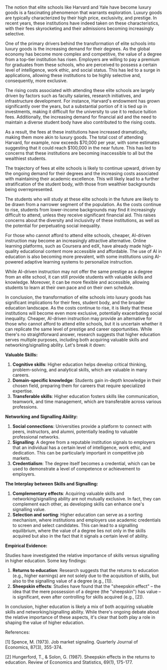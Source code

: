 The notion that elite schools like Harvard and Yale have become luxury goods is a fascinating phenomenon that warrants exploration. Luxury goods are typically characterized by their high price, exclusivity, and prestige. In recent years, these institutions have indeed taken on these characteristics, with their fees skyrocketing and their admissions becoming increasingly selective.

One of the primary drivers behind the transformation of elite schools into luxury goods is the increasing demand for their degrees. As the global economy has become more complex and competitive, the value of a degree from a top-tier institution has risen. Employers are willing to pay a premium for graduates from these schools, who are perceived to possess a certain level of intelligence, work ethic, and social status. This has led to a surge in applications, allowing these institutions to be highly selective and, consequently, more exclusive.

The rising costs associated with attending these elite schools are largely driven by factors such as faculty salaries, research initiatives, and infrastructure development. For instance, Harvard's endowment has grown significantly over the years, but a substantial portion of it is tied up in investments, making it difficult for the university to use it to reduce tuition fees. Additionally, the increasing demand for financial aid and the need to maintain a diverse student body have also contributed to the rising costs.

As a result, the fees at these institutions have increased dramatically, making them more akin to luxury goods. The total cost of attending Harvard, for example, now exceeds $70,000 per year, with some estimates suggesting that it could reach $100,000 in the near future. This has led to concerns that these institutions are becoming inaccessible to all but the wealthiest students.

The trajectory of fees at elite schools is likely to continue upward, driven by the ongoing demand for their degrees and the increasing costs associated with maintaining their academic excellence. This will likely lead to a further stratification of the student body, with those from wealthier backgrounds being overrepresented.

The students who will study at these elite schools in the future are likely to be drawn from a narrower segment of the population. As the costs continue to rise, students from lower-income backgrounds may find it increasingly difficult to attend, unless they receive significant financial aid. This raises concerns about the diversity and inclusivity of these institutions, as well as the potential for perpetuating social inequality.

For those who cannot afford to attend elite schools, cheaper, AI-driven instruction may become an increasingly attractive alternative. Online learning platforms, such as Coursera and edX, have already made high-quality educational content more accessible and affordable. The use of AI in education is also becoming more prevalent, with some institutions using AI-powered adaptive learning systems to personalize instruction.

While AI-driven instruction may not offer the same prestige as a degree from an elite school, it can still provide students with valuable skills and knowledge. Moreover, it can be more flexible and accessible, allowing students to learn at their own pace and on their own schedule.

In conclusion, the transformation of elite schools into luxury goods has significant implications for their fees, student body, and the broader education landscape. As the costs continue to rise, it is likely that these institutions will become even more exclusive, potentially exacerbating social inequality. Cheaper, AI-driven instruction may provide an alternative for those who cannot afford to attend elite schools, but it is uncertain whether it can replicate the same level of prestige and career opportunities.
While there's no straightforward answer, research suggests that higher education serves multiple purposes, including both acquiring valuable skills and networking/signalling ability. Let's break it down:

**Valuable Skills:**

1. **Cognitive skills**: Higher education helps develop critical thinking, problem-solving, and analytical skills, which are valuable in many careers.
2. **Domain-specific knowledge**: Students gain in-depth knowledge in their chosen field, preparing them for careers that require specialized expertise.
3. **Transferable skills**: Higher education fosters skills like communication, teamwork, and time management, which are transferable across various professions.

**Networking and Signalling Ability:**

1. **Social connections**: Universities provide a platform to connect with peers, instructors, and alumni, potentially leading to valuable professional networks.
2. **Signalling**: A degree from a reputable institution signals to employers that an individual has a certain level of intelligence, work ethic, and dedication. This can be particularly important in competitive job markets.
3. **Credentialism**: The degree itself becomes a credential, which can be used to demonstrate a level of competence or achievement to employers.

**The Interplay between Skills and Signalling:**

1. **Complementary effects**: Acquiring valuable skills and networking/signalling ability are not mutually exclusive. In fact, they can complement each other, as developing skills can enhance one's signalling value.
2. **Selection and sorting**: Higher education can serve as a sorting mechanism, where institutions and employers use academic credentials to screen and select candidates. This can lead to a signalling equilibrium, where the value of a degree lies not only in the skills acquired but also in the fact that it signals a certain level of ability.

**Empirical Evidence:**

Studies have investigated the relative importance of skills versus signalling in higher education. Some key findings:

1. **Returns to education**: Research suggests that the returns to education (e.g., higher earnings) are not solely due to the acquisition of skills, but also to the signalling value of a degree (e.g., [1]).
2. **Sheepskin effects**: Studies have found that the "sheepskin effect" – the idea that the mere possession of a degree (the "sheepskin") has value – is significant, even after controlling for skills acquired (e.g., [2]).

In conclusion, higher education is likely a mix of both acquiring valuable skills and networking/signalling ability. While there's ongoing debate about the relative importance of these aspects, it's clear that both play a role in shaping the value of higher education.

References:

[1] Spence, M. (1973). Job market signaling. Quarterly Journal of Economics, 87(3), 355-374.

[2] Hungerford, T., & Solon, G. (1987). Sheepskin effects in the returns to education. Review of Economics and Statistics, 69(1), 175-177.
